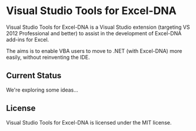 Visual Studio Tools for Excel-DNA
=================================

Visual Studio Tools for Excel-DNA is a Visual Studio extension (targeting VS 2012 Professional and better) to assist in the development of Excel-DNA add-ins for Excel.

The aims is to enable VBA users to move to .NET (with Excel-DNA) more easily, without reinventing the IDE.

Current Status
--------------

We're exploring some ideas...

License
-------

Visual Studio Tools for Excel-DNA is licensed under the MIT license.
